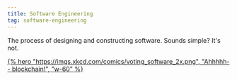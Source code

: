 ```yaml
---
title: Software Engineering
tag: software-engineering
---
```


The process of designing and constructing software. Sounds simple? It's not.

[{% hero "https://imgs.xkcd.com/comics/voting_software_2x.png", "Ahhhhh-- blockchain!", "w-60" %}](https://xkcd.com/2030/)
